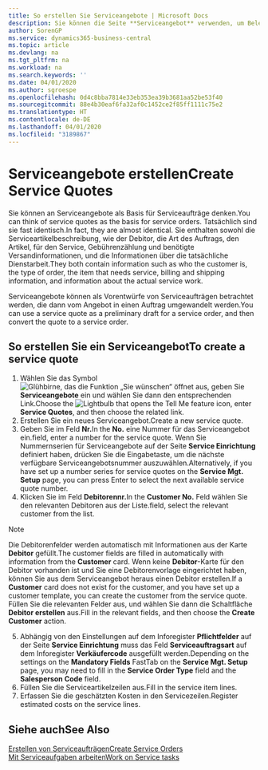 ```yaml
---
title: So erstellen Sie Serviceangebote | Microsoft Docs
description: Sie können die Seite **Serviceangebot** verwenden, um Belege zu erstellen, in die Sie Informationen über den Service (Reparatur und Wartung) von Serviceartikeln auf Debitorenanfrage eingeben. Serviceangebote können als Vorentwürfe von Serviceaufträgen betrachtet werden, die dann vom Angebot in einen Auftrag umgewandelt werden.
author: SorenGP
ms.service: dynamics365-business-central
ms.topic: article
ms.devlang: na
ms.tgt_pltfrm: na
ms.workload: na
ms.search.keywords: ''
ms.date: 04/01/2020
ms.author: sgroespe
ms.openlocfilehash: 0d4c8bba7814e33eb353ea39b3681aa52be53f40
ms.sourcegitcommit: 88e4b30eaf6fa32af0c1452ce2f85ff1111c75e2
ms.translationtype: HT
ms.contentlocale: de-DE
ms.lasthandoff: 04/01/2020
ms.locfileid: "3189867"
---
```

# <a name="create-service-quotes"></a><span data-ttu-id="3d6ff-104">Serviceangebote erstellen</span><span class="sxs-lookup"><span data-stu-id="3d6ff-104">Create Service Quotes</span></span>
<span data-ttu-id="3d6ff-105">Sie können an Serviceangebote als Basis für Serviceaufträge denken.</span><span class="sxs-lookup"><span data-stu-id="3d6ff-105">You can think of service quotes as the basis for service orders.</span></span> <span data-ttu-id="3d6ff-106">Tatsächlich sind sie fast identisch.</span><span class="sxs-lookup"><span data-stu-id="3d6ff-106">In fact, they are almost identical.</span></span> <span data-ttu-id="3d6ff-107">Sie enthalten sowohl die Serviceartikelbeschreibung, wie der Debitor, die Art des Auftrags, den Artikel, für den Service, Gebührenzählung und benötigte Versandinformationen, und die Informationen über die tatsächliche Dienstarbeit.</span><span class="sxs-lookup"><span data-stu-id="3d6ff-107">They both contain information such as who the customer is, the type of order, the item that needs service, billing and shipping information, and information about the actual service work.</span></span>
 
<span data-ttu-id="3d6ff-108">Serviceangebote können als Vorentwürfe von Serviceaufträgen betrachtet werden, die dann vom Angebot in einen Auftrag umgewandelt werden.</span><span class="sxs-lookup"><span data-stu-id="3d6ff-108">You can use a service quote as a preliminary draft for a service order, and then convert the quote to a service order.</span></span>  
  
## <a name="to-create-a-service-quote"></a><span data-ttu-id="3d6ff-109">So erstellen Sie ein Serviceangebot</span><span class="sxs-lookup"><span data-stu-id="3d6ff-109">To create a service quote</span></span>  
1. <span data-ttu-id="3d6ff-110">Wählen Sie das Symbol ![Glühbirne, das die Funktion „Sie wünschen“ öffnet](media/ui-search/search_small.png "Was möchten Sie tun?") aus, geben Sie **Serviceangebote** ein und wählen Sie dann den entsprechenden Link.</span><span class="sxs-lookup"><span data-stu-id="3d6ff-110">Choose the ![Lightbulb that opens the Tell Me feature](media/ui-search/search_small.png "Tell me what you want to do") icon, enter **Service Quotes**, and then choose the related link.</span></span>  
2. <span data-ttu-id="3d6ff-111">Erstellen Sie ein neues Serviceangebot.</span><span class="sxs-lookup"><span data-stu-id="3d6ff-111">Create a new service quote.</span></span>  
3. <span data-ttu-id="3d6ff-112">Geben Sie im Feld **Nr.**</span><span class="sxs-lookup"><span data-stu-id="3d6ff-112">In the **No.**</span></span> <span data-ttu-id="3d6ff-113">eine Nummer für das Serviceangebot ein.</span><span class="sxs-lookup"><span data-stu-id="3d6ff-113">field, enter a number for the service quote.</span></span> <span data-ttu-id="3d6ff-114">Wenn Sie Nummernserien für Serviceangebote auf der Seite **Service Einrichtung** definiert haben, drücken Sie die Eingabetaste, um die nächste verfügbare Serviceangebotsnummer auszuwählen.</span><span class="sxs-lookup"><span data-stu-id="3d6ff-114">Alternatively, if you have set up a number series for service quotes on the **Service Mgt. Setup** page, you can press Enter to select the next available service quote number.</span></span>  
4. <span data-ttu-id="3d6ff-115">Klicken Sie im Feld **Debitorennr.**</span><span class="sxs-lookup"><span data-stu-id="3d6ff-115">In the **Customer No.**</span></span>  <span data-ttu-id="3d6ff-116">Feld wählen Sie den relevanten Debitoren aus der Liste.</span><span class="sxs-lookup"><span data-stu-id="3d6ff-116">field, select the relevant customer from the list.</span></span>  

  > [!Note]  
  >  <span data-ttu-id="3d6ff-117">Die Debitorenfelder werden automatisch mit Informationen aus der Karte **Debitor** gefüllt.</span><span class="sxs-lookup"><span data-stu-id="3d6ff-117">The customer fields are filled in automatically with information from the **Customer** card.</span></span> <span data-ttu-id="3d6ff-118">Wenn keine **Debitor**-Karte für den Debitor vorhanden ist und Sie eine Debitorenvorlage eingerichtet haben, können Sie aus dem Serviceangebot heraus einen Debitor erstellen.</span><span class="sxs-lookup"><span data-stu-id="3d6ff-118">If a **Customer** card does not exist for the customer, and you have set up a customer template, you can create the customer from the service quote.</span></span> <span data-ttu-id="3d6ff-119">Füllen Sie die relevanten Felder aus, und wählen Sie dann die Schaltfläche **Debitor erstellen** aus.</span><span class="sxs-lookup"><span data-stu-id="3d6ff-119">Fill in the relevant fields, and then choose the **Create Customer** action.</span></span>  
  
5. <span data-ttu-id="3d6ff-120">Abhängig von den Einstellungen auf dem Inforegister **Pflichtfelder** auf der Seite **Service Einrichtung** muss das Feld **Serviceauftragsart** auf dem Inforegister **Verkäufercode** ausgefüllt werden.</span><span class="sxs-lookup"><span data-stu-id="3d6ff-120">Depending on the settings on the **Mandatory Fields** FastTab on the **Service Mgt. Setup** page, you may need to fill in the **Service Order Type** field and the **Salesperson Code** field.</span></span>  
6. <span data-ttu-id="3d6ff-121">Füllen Sie die Serviceartikelzeilen aus.</span><span class="sxs-lookup"><span data-stu-id="3d6ff-121">Fill in the service item lines.</span></span>  
7. <span data-ttu-id="3d6ff-122">Erfassen Sie die geschätzten Kosten in den Servicezeilen.</span><span class="sxs-lookup"><span data-stu-id="3d6ff-122">Register estimated costs on the service lines.</span></span>  
  
## <a name="see-also"></a><span data-ttu-id="3d6ff-123">Siehe auch</span><span class="sxs-lookup"><span data-stu-id="3d6ff-123">See Also</span></span>  
[<span data-ttu-id="3d6ff-124">Erstellen von Serviceaufträgen</span><span class="sxs-lookup"><span data-stu-id="3d6ff-124">Create Service Orders</span></span>](service-how-to-create-service-orders.md)  
[<span data-ttu-id="3d6ff-125">Mit Serviceaufgaben arbeiten</span><span class="sxs-lookup"><span data-stu-id="3d6ff-125">Work on Service tasks</span></span>](service-how-to-work-on-service-tasks.md)  

 